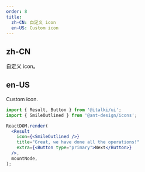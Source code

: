 ```yaml
---
order: 8
title:
  zh-CN: 自定义 icon
  en-US: Custom icon
---
```


## zh-CN

自定义 icon。

## en-US

Custom icon.

```jsx
import { Result, Button } from '@italki/ui';
import { SmileOutlined } from '@ant-design/icons';

ReactDOM.render(
  <Result
    icon={<SmileOutlined />}
    title="Great, we have done all the operations!"
    extra={<Button type="primary">Next</Button>}
  />,
  mountNode,
);
```
